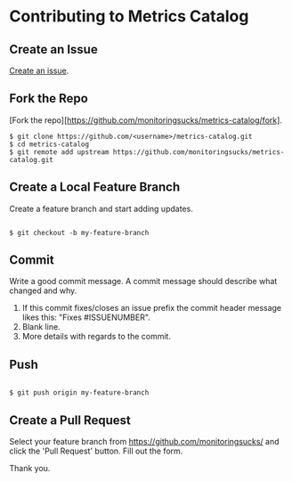 # Contributing to Metrics Catalog

## Create an Issue

[Create an issue](https://github.com/monitoringsucks/metrics-catalog/issues). 

## Fork the Repo

[Fork the repo][https://github.com/monitoringsucks/metrics-catalog/fork].

```
$ git clone https://github.com/<username>/metrics-catalog.git
$ cd metrics-catalog
$ git remote add upstream https://github.com/monitoringsucks/metrics-catalog.git
```

## Create a Local Feature Branch

Create a feature branch and start adding updates.

```

$ git checkout -b my-feature-branch

```

## Commit

Write a good commit message. A commit message should describe what changed and why. 


1. If this commit fixes/closes an issue prefix the commit header message likes this: "Fixes #ISSUENUMBER".
2. Blank line.
3. More details with regards to the commit. 

## Push

```

$ git push origin my-feature-branch

```

## Create a Pull Request

Select your feature branch from https://github.com/monitoringsucks/ and click the 'Pull Request' button. Fill out the form. 

Thank you. 